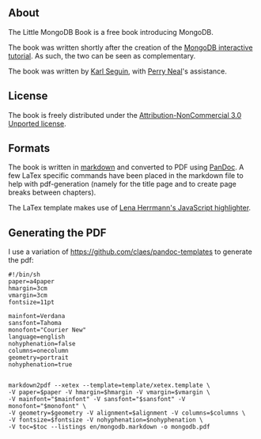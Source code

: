 ## About ##
The Little MongoDB Book is a free book introducing MongoDB.

The book was written shortly after the creation of the [MongoDB interactive tutorial](http://mongly.com). As such, the two can be seen as complementary.

The book was written by [Karl Seguin](http://openmymind.net), with [Perry Neal](http://twitter.com/perryneal)'s assistance.

## License ##
The book is freely distributed under the  [Attribution-NonCommercial 3.0 Unported license](<http://creativecommons.org/licenses/by-nc/3.0/legalcode>).

## Formats ##
The book is written in [markdown](http://daringfireball.net/projects/markdown/) and converted to PDF using [PanDoc](http://johnmacfarlane.net/pandoc/). A few LaTex specific commands have been placed in the markdown file to help with pdf-generation (namely for the title page and to create page breaks between chapters).

The LaTex template makes use of [Lena Herrmann's JavaScript highlighter](http://lenaherrmann.net/2010/05/20/javascript-syntax-highlighting-in-the-latex-listings-package).

## Generating the PDF ##

I use a variation of <https://github.com/claes/pandoc-templates> to generate the pdf:

	#!/bin/sh
	paper=a4paper
	hmargin=3cm
	vmargin=3cm
	fontsize=11pt

	mainfont=Verdana
	sansfont=Tahoma
	monofont="Courier New"
	language=english
	nohyphenation=false
	columns=onecolumn
	geometry=portrait
	nohyphenation=true


	markdown2pdf --xetex --template=template/xetex.template \
	-V paper=$paper -V hmargin=$hmargin -V vmargin=$vmargin \
	-V mainfont="$mainfont" -V sansfont="$sansfont" -V monofont="$monofont" \
	-V geometry=$geometry -V alignment=$alignment -V columns=$columns \
	-V fontsize=$fontsize -V nohyphenation=$nohyphenation \
	-V toc=$toc --listings en/mongodb.markdown -o mongodb.pdf 